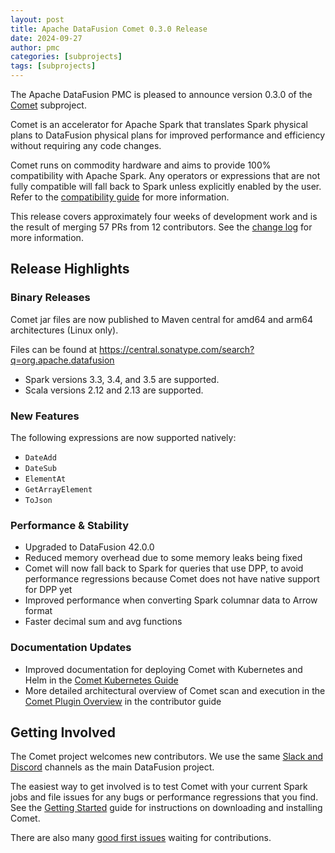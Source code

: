 ```yaml
---
layout: post
title: Apache DataFusion Comet 0.3.0 Release
date: 2024-09-27
author: pmc
categories: [subprojects]
tags: [subprojects]
---
```


<!--
{% comment %}
Licensed to the Apache Software Foundation (ASF) under one or more
contributor license agreements.  See the NOTICE file distributed with
this work for additional information regarding copyright ownership.
The ASF licenses this file to you under the Apache License, Version 2.0
(the "License"); you may not use this file except in compliance with
the License.  You may obtain a copy of the License at

http://www.apache.org/licenses/LICENSE-2.0

Unless required by applicable law or agreed to in writing, software
distributed under the License is distributed on an "AS IS" BASIS,
WITHOUT WARRANTIES OR CONDITIONS OF ANY KIND, either express or implied.
See the License for the specific language governing permissions and
limitations under the License.
{% endcomment %}
-->

The Apache DataFusion PMC is pleased to announce version 0.3.0 of the [Comet](https://datafusion.apache.org/comet/) subproject.

Comet is an accelerator for Apache Spark that translates Spark physical plans to DataFusion physical plans for
improved performance and efficiency without requiring any code changes.

Comet runs on commodity hardware and aims to provide 100% compatibility with Apache Spark. Any operators or
expressions that are not fully compatible will fall back to Spark unless explicitly enabled by the user. Refer
to the [compatibility guide] for more information.

[compatibility guide]: https://datafusion.apache.org/comet/user-guide/compatibility.html

This release covers approximately four weeks of development work and is the result of merging 57 PRs from 12 
contributors. See the [change log] for more information.

[change log]: https://github.com/apache/datafusion-comet/blob/main/dev/changelog/0.3.0.md

## Release Highlights

### Binary Releases

Comet jar files are now published to Maven central for amd64 and arm64 architectures (Linux only).

Files can be found at https://central.sonatype.com/search?q=org.apache.datafusion

- Spark versions 3.3, 3.4, and 3.5 are supported.
- Scala versions 2.12 and 2.13 are supported.
 
### New Features

The following expressions are now supported natively:
 
- `DateAdd`
- `DateSub`
- `ElementAt`
- `GetArrayElement`
- `ToJson`

### Performance & Stability

- Upgraded to DataFusion 42.0.0
- Reduced memory overhead due to some memory leaks being fixed
- Comet will now fall back to Spark for queries that use DPP, to avoid performance regressions because Comet does 
  not have native support for DPP yet
- Improved performance when converting Spark columnar data to Arrow format
- Faster decimal sum and avg functions 

### Documentation Updates

- Improved documentation for deploying Comet with Kubernetes and Helm in the [Comet Kubernetes Guide]
- More detailed architectural overview of Comet scan and execution in the [Comet Plugin Overview] in the contributor guide

[Comet Kubernetes Guide]: https://datafusion.apache.org/comet/user-guide/kubernetes.html
[Comet Plugin Overview]: https://datafusion.apache.org/comet/contributor-guide/plugin_overview.html

## Getting Involved

The Comet project welcomes new contributors. We use the same [Slack and Discord] channels as the main DataFusion
project.

[Slack and Discord]: https://datafusion.apache.org/contributor-guide/communication.html#slack-and-discord

The easiest way to get involved is to test Comet with your current Spark jobs and file issues for any bugs or
performance regressions that you find. See the [Getting Started] guide for instructions on downloading and installing
Comet.

[Getting Started]: https://datafusion.apache.org/comet/user-guide/installation.html

There are also many [good first issues] waiting for contributions.

[good first issues]: https://github.com/apache/datafusion-comet/contribute
